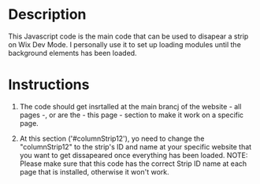 # Description

This Javascript code is the main code that can be used to disapear a strip on Wix Dev Mode. I personally use it to set up loading modules until the background elements has been loaded. 

# Instructions

1) The code should get insrtalled at the main brancj of the website - all pages -, or are the - this page - section to make it work on a specific page. 

2) At this section ('#columnStrip12'), yo need to change the "columnStrip12" to the strip's ID and name at your specific website that you want to get dissapeared once everything has been loaded. NOTE: Please make sure that this code has the correct Strip ID name at each page that is installed, otherwise it won't work.
